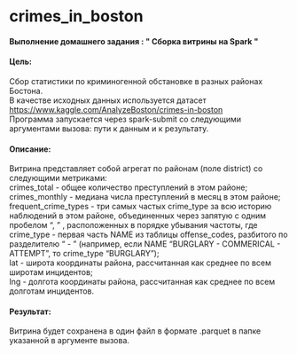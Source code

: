 # crimes_in_boston
#### Выполнение домашнего задания : " Сборка витрины на Spark "
#### Цель:
Сбор статистики по криминогенной обстановке в разных районах Бостона.  
В качестве исходных данных используется датасет https://www.kaggle.com/AnalyzeBoston/crimes-in-boston  
Программа запускается через spark-submit со следующими аргументами вызова: пути к данным и к результату.  
#### Описание:
Витрина представляет собой агрегат по районам (поле district) со следующими метриками:  
    crimes_total - общее количество преступлений в этом районе;  
    crimes_monthly - медиана числа преступлений в месяц в этом районе;  
    frequent_crime_types - три самых частых crime_type за всю историю наблюдений в этом районе, объединенных через запятую с одним пробелом “, ” , расположенных в порядке убывания частоты, где crime_type - первая часть NAME из таблицы offense_codes, разбитого по разделителю “ - ” (например, если NAME “BURGLARY - COMMERICAL - ATTEMPT”, то crime_type “BURGLARY”);  
    lat - широта координаты района, рассчитанная как среднее по всем широтам инцидентов;  
    lng - долгота координаты района, рассчитанная как среднее по всем долготам инцидентов.  
#### Результат:
 Витрина будет сохранена в один файл в формате .parquet в папке указанной в аргументе вызова.

